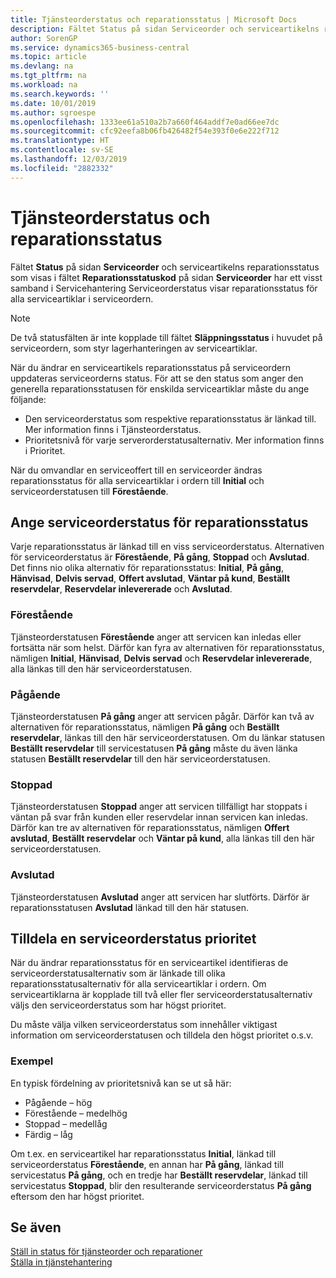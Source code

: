 ```yaml
---
title: Tjänsteorderstatus och reparationsstatus | Microsoft Docs
description: Fältet Status på sidan Serviceorder och serviceartikelns reparationsstatus som visas i fältet Reparationsstatuskod på sidan Serviceorder har ett visst samband i modulen Servicehantering Serviceorderstatus visar reparationsstatus för alla serviceartiklar i serviceordern.
author: SorenGP
ms.service: dynamics365-business-central
ms.topic: article
ms.devlang: na
ms.tgt_pltfrm: na
ms.workload: na
ms.search.keywords: ''
ms.date: 10/01/2019
ms.author: sgroespe
ms.openlocfilehash: 1333ee61a510a2b7a660f464addf7e0ad66ee7dc
ms.sourcegitcommit: cfc92eefa8b06fb426482f54e393f0e6e222f712
ms.translationtype: HT
ms.contentlocale: sv-SE
ms.lasthandoff: 12/03/2019
ms.locfileid: "2882332"
---
```

# <a name="service-order-status-and-repair-status"></a>Tjänsteorderstatus och reparationsstatus
Fältet **Status** på sidan **Serviceorder** och serviceartikelns reparationsstatus som visas i fältet **Reparationsstatuskod** på sidan **Serviceorder** har ett visst samband i Servicehantering Serviceorderstatus visar reparationsstatus för alla serviceartiklar i serviceordern.  

> [!NOTE]  
>  De två statusfälten är inte kopplade till fältet **Släppningsstatus** i huvudet på serviceordern, som styr lagerhanteringen av serviceartiklar.  

 När du ändrar en serviceartikels reparationsstatus på serviceordern uppdateras serviceorderns status. För att se den status som anger den generella reparationsstatusen för enskilda serviceartiklar måste du ange följande:  

* Den serviceorderstatus som respektive reparationsstatus är länkad till. Mer information finns i Tjänsteorderstatus.  
* Prioritetsnivå för varje serverorderstatusalternativ. Mer information finns i Prioritet.  

 När du omvandlar en serviceoffert till en serviceorder ändras reparationsstatus för alla serviceartiklar i ordern till **Initial** och serviceorderstatusen till **Förestående**.  

## <a name="specifying-service-order-status-for-repair-status"></a>Ange serviceorderstatus för reparationsstatus  
Varje reparationsstatus är länkad till en viss serviceorderstatus. Alternativen för serviceorderstatus är **Förestående**, **På gång**, **Stoppad** och **Avslutad**. Det finns nio olika alternativ för reparationsstatus: **Initial**, **På gång**, **Hänvisad**, **Delvis servad**, **Offert avslutad**, **Väntar på kund**, **Beställt reservdelar**, **Reservdelar inlevererade** och **Avslutad**.  

### <a name="pending"></a>Förestående  
Tjänsteorderstatusen **Förestående** anger att servicen kan inledas eller fortsätta när som helst. Därför kan fyra av alternativen för reparationsstatus, nämligen **Initial**, **Hänvisad**, **Delvis servad** och **Reservdelar inlevererade**, alla länkas till den här serviceorderstatusen.  

### <a name="in-process"></a>Pågående  
Tjänsteorderstatusen **På gång** anger att servicen pågår. Därför kan två av alternativen för reparationsstatus, nämligen **På gång** och **Beställt reservdelar**, länkas till den här serviceorderstatusen. Om du länkar statusen **Beställt reservdelar** till servicestatusen **På gång** måste du även länka statusen **Beställt reservdelar** till den här serviceorderstatusen.  

### <a name="on-hold"></a>Stoppad  
Tjänsteorderstatusen **Stoppad** anger att servicen tillfälligt har stoppats i väntan på svar från kunden eller reservdelar innan servicen kan inledas. Därför kan tre av alternativen för reparationsstatus, nämligen **Offert avslutad**, **Beställt reservdelar** och **Väntar på kund**, alla länkas till den här serviceorderstatusen.  

### <a name="finished"></a>Avslutad  
Tjänsteorderstatusen **Avslutad** anger att servicen har slutförts. Därför är reparationsstatusen **Avslutad** länkad till den här statusen.  

## <a name="assigning-priority-to-service-order-status"></a>Tilldela en serviceorderstatus prioritet  
När du ändrar reparationsstatus för en serviceartikel identifieras de serviceorderstatusalternativ som är länkade till olika reparationsstatusalternativ för alla serviceartiklar i ordern. Om serviceartiklarna är kopplade till två eller fler serviceorderstatusalternativ väljs den serviceorderstatus som har högst prioritet.  

Du måste välja vilken serviceorderstatus som innehåller viktigast information om serviceorderstatusen och tilldela den högst prioritet o.s.v.  

### <a name="example"></a>Exempel  
En typisk fördelning av prioritetsnivå kan se ut så här:  

* Pågående – hög  
* Förestående – medelhög  
* Stoppad – medellåg  
* Färdig – låg  

Om t.ex. en serviceartikel har reparationsstatus **Initial**, länkad till serviceorderstatus **Förestående**, en annan har **På gång**, länkad till servicestatus **På gång**, och en tredje har **Beställt reservdelar**, länkad till servicestatus **Stoppad**, blir den resulterande serviceorderstatus **På gång** eftersom den har högst prioritet.  

## <a name="see-also"></a>Se även  
[Ställ in status för tjänsteorder och reparationer](service-order-repair-status.md)  
[Ställa in tjänstehantering](service-setup-service.md)  
